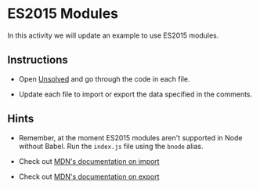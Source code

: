 # ES2015 Modules

In this activity we will update an example to use ES2015 modules.

## Instructions

* Open [Unsolved](01-Class-Content/19-react/01-Activities/112-Stu_ES2015Modules/Unsolved) and go through the code in each file.

* Update each file to import or export the data specified in the comments.

## Hints

* Remember, at the moment ES2015 modules aren't supported in Node without Babel. Run the `index.js` file using the `bnode` alias.

* Check out [MDN's documentation on import](https://developer.mozilla.org/en-US/docs/Web/JavaScript/Reference/Statements/import)

* Check out [MDN's documentation on export](https://developer.mozilla.org/en-US/docs/Web/JavaScript/Reference/Statements/export)
